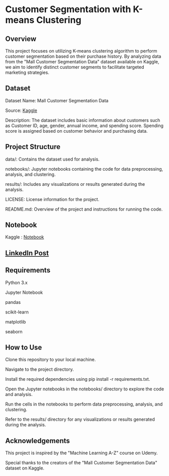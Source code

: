 # Customer Segmentation with K-means Clustering

## Overview

This project focuses on utilizing K-means clustering algorithm to perform customer segmentation based on their purchase history. By analyzing data from the "Mall Customer Segmentation Data" dataset available on Kaggle, we aim to identify distinct customer segments to facilitate targeted marketing strategies.

## Dataset
Dataset Name: Mall Customer Segmentation Data

Source: [Kaggle](https://www.kaggle.com/datasets/vjchoudhary7/customer-segmentation-tutorial-in-python)

Description: The dataset includes basic information about customers such as Customer ID, age, gender, annual income, and spending score. Spending score is assigned based on customer behavior and purchasing data.

## Project Structure
data/: Contains the dataset used for analysis.

notebooks/: Jupyter notebooks containing the code for data preprocessing, analysis, and clustering.

results/: Includes any visualizations or results generated during the analysis.

LICENSE: License information for the project.

README.md: Overview of the project and instructions for running the code.

## Notebook
Kaggle : [Notebook](https://www.kaggle.com/code/mohamedgobara/from-data-to-strategy-unveiling-customer-segmenta)

## [LinkedIn Post](https://www.linkedin.com/posts/mohamed-gobara_from-data-to-strategy-unveiling-customer-activity-7172168585392316418-Ms22?utm_source=share&utm_medium=member_desktop)

## Requirements

Python 3.x

Jupyter Notebook

pandas

scikit-learn

matplotlib

seaborn

## How to Use

Clone this repository to your local machine.

Navigate to the project directory.

Install the required dependencies using pip install -r requirements.txt.

Open the Jupyter notebooks in the notebooks/ directory to explore the code and analysis.

Run the cells in the notebooks to perform data preprocessing, analysis, and clustering.

Refer to the results/ directory for any visualizations or results generated during the analysis.

## Acknowledgements

This project is inspired by the "Machine Learning A-Z" course on Udemy.

Special thanks to the creators of the "Mall Customer Segmentation Data" dataset on Kaggle.

